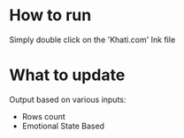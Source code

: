 # How to run
Simply double click on the 'Khati.com' Ink file

# What to update
Output based on various inputs:
<ul>
  <li>Rows count</li>
  <li>Emotional State Based</li>
</ul> 
